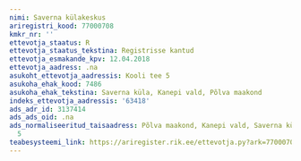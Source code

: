 ```yaml
---
nimi: Saverna külakeskus
ariregistri_kood: 77000708
kmkr_nr: ''
ettevotja_staatus: R
ettevotja_staatus_tekstina: Registrisse kantud
ettevotja_esmakande_kpv: 12.04.2018
ettevotja_aadress: .na
asukoht_ettevotja_aadressis: Kooli tee 5
asukoha_ehak_kood: 7486
asukoha_ehak_tekstina: Saverna küla, Kanepi vald, Põlva maakond
indeks_ettevotja_aadressis: '63418'
ads_adr_id: 3137414
ads_ads_oid: .na
ads_normaliseeritud_taisaadress: Põlva maakond, Kanepi vald, Saverna küla, Kooli tee
  5
teabesysteemi_link: https://ariregister.rik.ee/ettevotja.py?ark=77000708&ref=rekvisiidid
---
```

